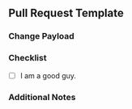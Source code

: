 ## Pull Request Template

### Change Payload
<!-- Describe the changes made in this pull request. Include any relevant context or background information. -->

### Checklist
- [ ] I am a good guy.

### Additional Notes
<!-- Any additional information or context that reviewers should be aware of. -->